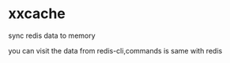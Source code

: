 # xxcache
sync redis data to memory

you can visit the data from redis-cli,commands is same with redis
